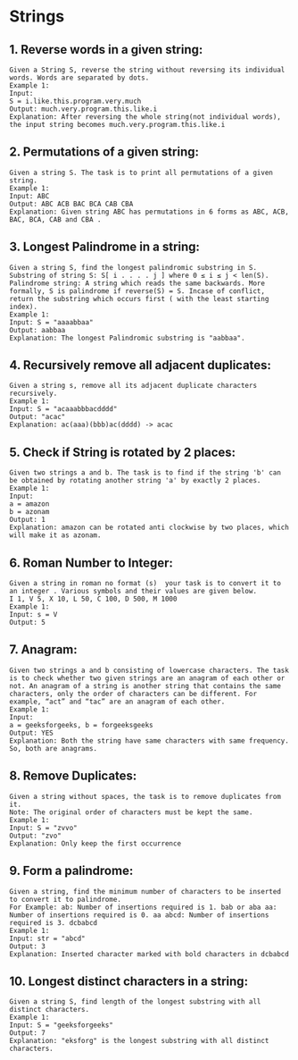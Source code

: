 # Strings

## 1. Reverse words in a given string:
    Given a String S, reverse the string without reversing its individual words. Words are separated by dots.
    Example 1:
    Input:
    S = i.like.this.program.very.much
    Output: much.very.program.this.like.i
    Explanation: After reversing the whole string(not individual words), the input string becomes much.very.program.this.like.i

## 2. Permutations of a given string:
    Given a string S. The task is to print all permutations of a given string.
    Example 1:
    Input: ABC
    Output: ABC ACB BAC BCA CAB CBA
    Explanation: Given string ABC has permutations in 6 forms as ABC, ACB, BAC, BCA, CAB and CBA .

## 3. Longest Palindrome in a string:
    Given a string S, find the longest palindromic substring in S. Substring of string S: S[ i . . . . j ] where 0 ≤ i ≤ j < len(S). Palindrome string: A string which reads the same backwards. More formally, S is palindrome if reverse(S) = S. Incase of conflict, return the substring which occurs first ( with the least starting index).
    Example 1:
    Input: S = "aaaabbaa"
    Output: aabbaa
    Explanation: The longest Palindromic substring is "aabbaa".

## 4. Recursively remove all adjacent duplicates:
    Given a string s, remove all its adjacent duplicate characters recursively. 
    Example 1:
    Input: S = "acaaabbbacdddd"
    Output: "acac"
    Explanation: ac(aaa)(bbb)ac(dddd) -> acac
## 5. Check if String is rotated by 2 places:
    Given two strings a and b. The task is to find if the string 'b' can be obtained by rotating another string 'a' by exactly 2 places. 
    Example 1:
    Input:
    a = amazon
    b = azonam
    Output: 1
    Explanation: amazon can be rotated anti clockwise by two places, which will make it as azonam.

## 6. Roman Number to Integer:
    Given a string in roman no format (s)  your task is to convert it to an integer . Various symbols and their values are given below.
    I 1, V 5, X 10, L 50, C 100, D 500, M 1000
    Example 1:
    Input: s = V
    Output: 5

## 7. Anagram:
    Given two strings a and b consisting of lowercase characters. The task is to check whether two given strings are an anagram of each other or not. An anagram of a string is another string that contains the same characters, only the order of characters can be different. For example, “act” and “tac” are an anagram of each other.
    Example 1:
    Input:
    a = geeksforgeeks, b = forgeeksgeeks
    Output: YES
    Explanation: Both the string have same characters with same frequency. So, both are anagrams.

## 8. Remove Duplicates:
    Given a string without spaces, the task is to remove duplicates from it.
    Note: The original order of characters must be kept the same. 
    Example 1:
    Input: S = "zvvo"
    Output: "zvo"
    Explanation: Only keep the first occurrence

## 9. Form a palindrome:
    Given a string, find the minimum number of characters to be inserted to convert it to palindrome.
    For Example: ab: Number of insertions required is 1. bab or aba aa: Number of insertions required is 0. aa abcd: Number of insertions required is 3. dcbabcd
    Example 1:
    Input: str = "abcd"
    Output: 3
    Explanation: Inserted character marked with bold characters in dcbabcd

## 10. Longest distinct characters in a string:
    Given a string S, find length of the longest substring with all distinct characters. 
    Example 1:
    Input: S = "geeksforgeeks"
    Output: 7
    Explanation: "eksforg" is the longest substring with all distinct characters.
